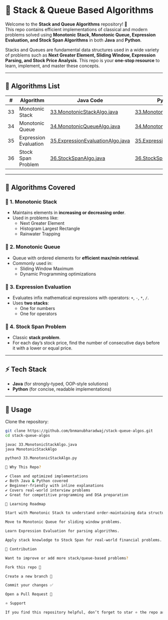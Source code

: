 # 🚀 Stack & Queue Based Algorithms  

Welcome to the **Stack and Queue Algorithms** repository! 🎯  
This repo contains efficient implementations of classical and modern problems solved using **Monotonic Stack, Monotonic Queue, Expression Evaluation, and Stock Span Algorithms** in both **Java** and **Python**.  

Stacks and Queues are fundamental data structures used in a wide variety of problems such as **Next Greater Element, Sliding Window, Expression Parsing, and Stock Price Analysis**. This repo is your **one-stop resource** to learn, implement, and master these concepts.  

---

## 📂 Algorithms List  

| #  | Algorithm                  | Java Code                                                                                  | Python Code                                                                                   |
|----|----------------------------|--------------------------------------------------------------------------------------------|-----------------------------------------------------------------------------------------------|
| 33 | Monotonic Stack            | [33.MonotonicStackAlgo.java](./33.MonotonicStackAlgo.java)                                 | [33.MonotonicStackAlgo.py](./33.MonotonicStackAlgo.py)                                        |
| 34 | Monotonic Queue            | [34.MonotonicQueueAlgo.java](./34.MonotonicQueueAlgo.java)                                 | [34.MonotonicQueueAlgo.py](./34.MonotonicQueueAlgo.py)                                        |
| 35 | Expression Evaluation      | [35.ExpressionEvaluationAlgo.java](./35.ExpressionEvaluationAlgo.java)                     | [35.ExpressionEvaluationAlgo.py](./35.ExpressionEvaluationAlgo.py)                            |
| 36 | Stock Span Problem         | [36.StockSpanAlgo.java](./36.StockSpanAlgo.java)                                           | [36.StockSpanAlgo.py](./36.StockSpanAlgo.py)                                                  |

---

## 📘 Algorithms Covered  

### 🔹 1. Monotonic Stack  
- Maintains elements in **increasing or decreasing order**.  
- Used in problems like:  
  - Next Greater Element  
  - Histogram Largest Rectangle  
  - Rainwater Trapping  

### 🔹 2. Monotonic Queue  
- Queue with ordered elements for **efficient max/min retrieval**.  
- Commonly used in:  
  - Sliding Window Maximum  
  - Dynamic Programming optimizations  

### 🔹 3. Expression Evaluation  
- Evaluates infix mathematical expressions with operators: `+`, `-`, `*`, `/`.  
- Uses **two stacks**:  
  - One for numbers  
  - One for operators  

### 🔹 4. Stock Span Problem  
- Classic **stack problem**.  
- For each day’s stock price, find the number of consecutive days before it with a lower or equal price.  

---

## ⚡ Tech Stack  

- **Java** (for strongly-typed, OOP-style solutions)  
- **Python** (for concise, readable implementations)  

---

## 🧩 Usage  

Clone the repository:  
```bash
git clone https://github.com/bnmanubharadwaj/stack-queue-algos.git
cd stack-queue-algos

javac 33.MonotonicStackAlgo.java
java MonotonicStackAlgo

python3 33.MonotonicStackAlgo.py

🎯 Why This Repo?

✔️ Clean and optimized implementations
✔️ Both Java & Python covered
✔️ Beginner-friendly with inline explanations
✔️ Covers real-world interview problems
✔️ Great for competitive programming and DSA preparation

📖 Learning Roadmap

Start with Monotonic Stack to understand order-maintaining data structures.

Move to Monotonic Queue for sliding window problems.

Learn Expression Evaluation for parsing algorithms.

Apply stack knowledge to Stock Span for real-world financial problems.

🌟 Contribution

Want to improve or add more stack/queue-based problems?

Fork this repo 🍴

Create a new branch 🌱

Commit your changes ✅

Open a Pull Request 🚀

⭐ Support

If you find this repository helpful, don’t forget to star ⭐ the repo and share it with others learning DSA with Stacks & Queues.


